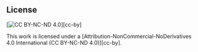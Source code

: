 ## License

[![CC BY-NC-ND 4.0][cc-by-shield]][cc-by]

This work is licensed under a [Attribution-NonCommercial-NoDerivatives 4.0 International (CC BY-NC-ND 4.0)][cc-by].

[cc-by-nc-nd]: https://creativecommons.org/licenses/by-nc-nd/4.0/
[cc-by-image]: https://licensebuttons.net/l/by-nc-nd/3.0/88x31.png
[cc-by-shield]: https://img.shields.io/badge/License-CC%20BY%204.0-lightgrey.svg
